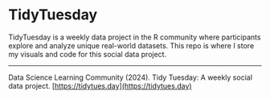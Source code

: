# TidyTuesday

TidyTuesday is a weekly data project in the R community where participants explore and analyze unique real-world datasets. This repo is where I store my visuals and code for this social data project.

---
Data Science Learning Community (2024). Tidy Tuesday: A weekly social data project. [https://tidytues.day](https://tidytues.day)